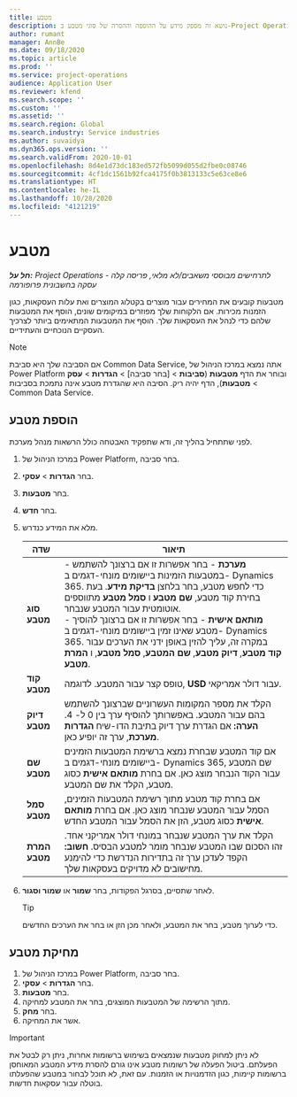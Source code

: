 ```yaml
---
title: מטבע
description: נושא זה מספק מידע על ההוספה וההסרה של סוגי מטבע ב-Project Operations.
author: rumant
manager: AnnBe
ms.date: 09/18/2020
ms.topic: article
ms.prod: ''
ms.service: project-operations
audience: Application User
ms.reviewer: kfend
ms.search.scope: ''
ms.custom: ''
ms.assetid: ''
ms.search.region: Global
ms.search.industry: Service industries
ms.author: suvaidya
ms.dyn365.ops.version: ''
ms.search.validFrom: 2020-10-01
ms.openlocfilehash: 8d4e1d73dc183ed572fb5099d055d2fbe0c08746
ms.sourcegitcommit: 4cf1dc1561b92fca4175f0b3813133c5e63ce8e6
ms.translationtype: HT
ms.contentlocale: he-IL
ms.lasthandoff: 10/28/2020
ms.locfileid: "4121219"
---
```

# <a name="currency"></a>מטבע

_**חל על:** Project Operations לתרחישים מבוססי משאבים/לא מלאי, פריסה קלה - עסקה בחשבונית פרופורמה_

מטבעות קובעים את המחירים עבור מוצרים בקטלוג המוצרים ואת עלות העסקאות, כגון הזמנות מכירות. אם הלקוחות שלך מפוזרים במיקומים שונים, הוסף את המטבעות שלהם כדי לנהל את העסקאות שלך. הוסף את המטבעות המתאימים ביותר לצרכיך העסקיים הנוכחיים והעתידיים.  

> [!NOTE]
> אם הסביבה שלך היא סביבת Common Data Service, אתה נמצא במרכז הניהול של Power Platform ובוחר את הדף **מטבעות** (**סביבות** > [בחר סביבה] > **הגדרות** > **עסק** > **מטבעות**), הדף יהיה ריק. הסיבה היא שהגדרת מטבע אינה נתמכת בסביבות Common Data Service.

## <a name="add-a-currency"></a>הוספת מטבע  
לפני שתתחיל בהליך זה, ודא שתפקיד האבטחה כולל הרשאות מנהל מערכת. 

1. במרכז הניהול של Power Platform, בחר סביבה. 
2. בחר **הגדרות** > **עסקי**.
3. בחר **מטבעות**.  
4. בחר **חדש**.  
5. מלא את המידע כנדרש.  


   |          שדה          |                                                                                                                                                                                                                                                                                                                                                                            תיאור                                                                                                                                                                                                                                                                                                                                                                            |
   |-------------------------|-------------------------------------------------------------------------------------------------------------------------------------------------------------------------------------------------------------------------------------------------------------------------------------------------------------------------------------------------------------------------------------------------------------------------------------------------------------------------------------------------------------------------------------------------------------------------------------------------------------------------------------------------------------------------------------------------------------------------------------------------------------------|
   |    **סוג מטבע**    | - **מערכת** - בחר אפשרות זו אם ברצונך להשתמש במטבעות הזמינות ביישומים מונחי-דגמים ב- Dynamics 365. כדי לחפש מטבע, בחר בלחצן **בדיקת מידע**. בעת בחירת קוד מטבע, **שם מטבע** ו **סמל מטבע** מתווספים אוטומטית עבור המטבע שנבחר.<br />- **מותאם אישית** - בחר אפשרות זו אם ברצונך להוסיך מטבע שאינו זמין ביישומים מונחי-דגמים ב- Dynamics 365. במקרה זה, עליך להזין באופן ידני את הערכים עבור **קוד מטבע**, **דיוק מטבע**, **שם המטבע**, **סמל מטבע**, ו **המרת מטבע**. |
   |    **קוד מטבע**    |                                                                                                                                                                                                                                                                                                                                            טופס קצר עבור המטבע. לדוגמה, **USD** עבור דולר אמריקאי.                                                                                                                                                                                                                                                                                                                                            |
   | **דיוק מטבע**  |                                                                                                                                                                                  הקלד את מספר המקומות העשרוניים שברצונך להשתמש בהם עבור המטבע.  באפשרותך להוסיף ערך בין 0 ל- 4. **הערה:** אם הגדרת ערך דיוק בתיבת הדו-שיח **הגדרות מערכת**, ערך זה יופיע כאן.                                                                                                                                                                                  |
   |    **שם מטבע**    |                                                                                                                                                                                                                                         אם קוד המטבע שבחרת נמצא ברשימת המטבעות הזמינים ביישומים מונחי-דגמים ב- Dynamics 365, שם המטבע עבור הקוד הנבחר מוצג כאן. אם בחרת **מותאם אישית** כסוג מטבע, הקלד את שם המטבע.                                                                                                                                                                                                                                          |
   |   **סמל מטבע**   |                                                                                                                                                                                                                                                                      אם בחרת קוד מטבע מתוך רשימת המטבעות הזמינים, הסמל עבור המטבע שנבחר מוצג כאן. אם בחרת **מותאם אישית** כסוג מטבע, הזן את הסמל עבור המטבע החדש.                                                                                                                                                                                                                                                                       |
   | **המרת מטבע** |                                                                                                                                                                                                                                     הקלד את ערך המטבע שנבחר במונחי דולר אמריקני אחד. זהו הסכום שבו המטבע שנבחר מומר למטבע הבסיס. **חשוב:** הקפד לעדכן ערך זה בתדירות הנדרשת כדי להימנע מחישובים לא מדויקים בעסקאות שלך.                                                                                                                                                                                                                                      |


6. לאחר שתסיים, בסרגל הפקודות, בחר **שמור** או **שמור וסגור**.  

   > [!TIP]
   >  כדי לערוך מטבע, בחר את המטבע, ולאחר מכן הזן או בחר את הערכים החדשים.  

## <a name="delete-a-currency"></a>מחיקת מטבע  

1. במרכז הניהול של Power Platform, בחר סביבה. 
2. בחר **הגדרות** > **עסקי**.
3. בחר **מטבעות**.  
4. מתוך הרשימה של המטבעות המוצגים, בחר את המטבע למחיקה.  
5. בחר **מחק**.  
6. אשר את המחיקה.  

> [!IMPORTANT]
>  לא ניתן למחוק מטבעות שנמצאים בשימוש ברשומות אחרות, ניתן רק לבטל את הפעלתם. ביטול הפעלה של רשומות מטבע אינו גורם להסרת מידע המטבע המאוחסן ברשומות קיימות, כגון הזדמנויות או הזמנות. עם זאת, לא תוכל לבחור במטבע שהפעלתו בוטלה עבור עסקאות חדשות.  

